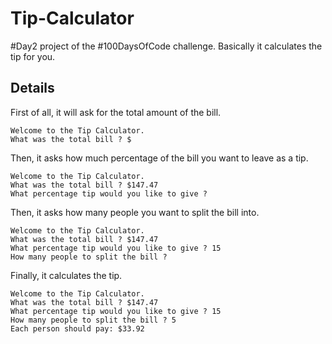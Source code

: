 # Tip-Calculator
#Day2 project of the #100DaysOfCode challenge. Basically it calculates the tip for you.
## Details
First of all, it will ask for the total amount of the bill.
```
Welcome to the Tip Calculator.
What was the total bill ? $
```
Then, it asks how much percentage of the bill you want to leave as a tip.
```
Welcome to the Tip Calculator.
What was the total bill ? $147.47
What percentage tip would you like to give ?
```
Then, it asks how many people you want to split the bill into.
```
Welcome to the Tip Calculator.
What was the total bill ? $147.47
What percentage tip would you like to give ? 15
How many people to split the bill ?
```
Finally, it calculates the tip.
```
Welcome to the Tip Calculator.
What was the total bill ? $147.47
What percentage tip would you like to give ? 15
How many people to split the bill ? 5
Each person should pay: $33.92
```
